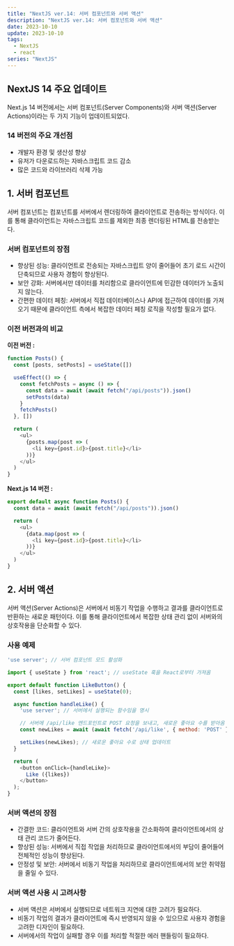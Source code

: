 ```yaml
---
title: "NextJS ver.14: 서버 컴포넌트와 서버 액션"
description: "NextJS ver.14: 서버 컴포넌트와 서버 액션"
date: 2023-10-10
update: 2023-10-10
tags:
  - NextJS
  - react
series: "NextJS"
---
```


## NextJS 14 주요 업데이트

Next.js 14 버전에서는 서버 컴포넌트(Server Components)와 서버 액션(Server Actions)이라는 두 가지 기능이 업데이트되었다.

### 14 버전의 주요 개선점

- 개발자 환경 및 생산성 향상
- 유저가 다운로드하는 자바스크립트 코드 감소
- 많은 코드와 라이브러리 삭제 가능

## 1. 서버 컴포넌트

서버 컴포넌트는 컴포넌트를 서버에서 렌더링하여 클라이언트로 전송하는 방식이다. 이를 통해 클라이언트는 자바스크립트 코드를 제외한 최종 렌더링된 HTML를 전송받는다.

### 서버 컴포넌트의 장점
- 향상된 성능: 클라이언트로 전송되는 자바스크립트 양이 줄어들어 초기 로드 시간이 단축되므로 사용자 경험이 향상된다.
- 보안 강화: 서버에서만 데이터를 처리함으로 클라이언트에 민감한 데이터가 노출되지 않는다.
- 간편한 데이터 페칭: 서버에서 직접 데이터베이스나 API에 접근하여 데이터를 가져오기 때문에 클라이언트 측에서 복잡한 데이터 페칭 로직을 작성할 필요가 없다.

### 이전 버전과의 비교

**이전 버전 :**

```javascript
function Posts() {
  const [posts, setPosts] = useState([])

  useEffect(() => {
    const fetchPosts = async () => {
      const data = await (await fetch("/api/posts")).json()
      setPosts(data)
    }
    fetchPosts()
  }, [])

  return (
    <ul>
      {posts.map(post => (
        <li key={post.id}>{post.title}</li>
      ))}
    </ul>
  )
}
```

**Next.js 14 버전 :**

```js
export default async function Posts() {
  const data = await (await fetch("/api/posts")).json()

  return (
    <ul>
      {data.map(post => (
        <li key={post.id}>{post.title}</li>
      ))}
    </ul>
  )
}
```

## 2. 서버 액션

서버 액션(Server Actions)은 서버에서 비동기 작업을 수행하고 결과를 클라이언트로 반환하는 새로운 패턴이다. 이를 통해 클라이언트에서 복잡한 상태 관리 없이 서버와의 상호작용을 단순화할 수 있다.

### 사용 예제

```js
'use server'; // 서버 컴포넌트 모드 활성화

import { useState } from 'react'; // useState 훅을 React로부터 가져옴

export default function LikeButton() {
  const [likes, setLikes] = useState(0); 

  async function handleLike() {
    'use server'; // 서버에서 실행되는 함수임을 명시

    // 서버에 /api/like 엔드포인트로 POST 요청을 보내고, 새로운 좋아요 수를 받아옴
    const newLikes = await (await fetch('/api/like', { method: 'POST' })).json(); 

    setLikes(newLikes); // 새로운 좋아요 수로 상태 업데이트
  }

  return (
    <button onClick={handleLike}> 
      Like ({likes})
    </button>
  );
}
```

### 서버 액션의 장점
- 간결한 코드: 클라이언트와 서버 간의 상호작용을 간소화하여 클라이언트에서의 상태 관리 코드가 줄어든다.
- 향상된 성능: 서버에서 직접 작업을 처리하므로 클라이언트에서의 부담이 줄어들어 전체적인 성능이 향상된다.
- 안정성 및 보안: 서버에서 비동기 작업을 처리하므로 클라이언트에서의 보안 취약점을 줄일 수 있다.

### 서버 액션 사용 시 고려사항
- 서버 액션은 서버에서 실행되므로 네트워크 지연에 대한 고려가 필요하다.
- 비동기 작업의 결과가 클라이언트에 즉시 반영되지 않을 수 있으므로 사용자 경험을 고려한 디자인이 필요하다.
- 서버에서의 작업이 실패할 경우 이를 처리할 적절한 에러 핸들링이 필요하다.